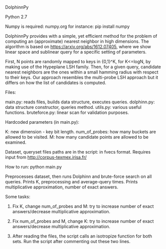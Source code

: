 DolphinnPy

Python 2.7

Numpy is required: numpy.org
for instance: pip install numpy

DolphinnPy provides with a simple, yet efficient method for the problem of computing an (approximate) nearest neighbor in high dimensions. The algorithm is based on https://arxiv.org/abs/1612.07405, where we show linear space and sublinear query for a specific setting of parameters.

First, N points are randomly mapped to keys in {0,1}^K, for K<=logN, by making use of the Hypeplane LSH family. Then, for a given query, candidate nearest neighbors are the ones within a small hamming radius with respect to their keys. Our approach resembles the multi-probe LSH approach but it differs on how the list of candidates is computed.

Files:

main.py: reads files, builds data structure, executes queries. dolphinn.py: data structure constructor, queries method. utils.py: various useful functions. bruteforce.py: linear scan for validation purposes.

Hardcoded parameters (in main.py):

K: new dimension - key bit length. 
num_of_probes: how many buckets are allowed to be visited. 
M: how many candidate points are allowed to be examined.

Dataset, queryset files paths are in the script: in fvecs format.
Requires input from http://corpus-texmex.irisa.fr/

How to run: python main.py

Preprocesses dataset, then runs Dolphinn and brute-force search on all queries.
Prints K, preprocessing and average-query times.
Prints multiplicative approximation, number of exact answers.


Some tasks:

1) Fix K, change num_of_probes and M: try to increase number of exact answers/decrease multiplicative approximation.

2) Fix num_of_probes and M, change K: try to increase number of exact answers/decrease multiplicative approximation.

3) After reading the files, the script calls an isotropize function for both sets. Run the script after commenting out these two lines. 
